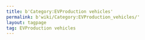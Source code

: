 ```yaml
---
title: b'Category:EVProduction vehicles'
permalink: b'wiki/Category:EVProduction_vehicles/'
layout: tagpage
tag: EVProduction vehicles
---
```



